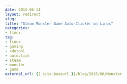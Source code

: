 ```yaml
---
date: 2015-06-14
layout: redirect
slug: 
title: "Steam Monster Game Auto-Clicker on Linux"
categories:
- linux
tag:
- linux
- gaming
- xdotool
- autoclick
- steam
- monster
- game
external_url: {{ site.baseurl }}/blog/2015/06/Monster
---
```

